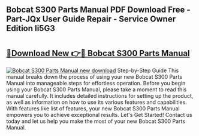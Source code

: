 ## Bobcat S300 Parts Manual PDF Download Free - Part-JQx User Guide Repair - Service Owner Edition Ii5G3

# <h2><a href="http://bc36994.oget.top/?id=Bobcat+S300+Parts+Manual">🔗Download New 👉🔴 Bobcat S300 Parts Manual</a></h2>

[![Bobcat S300 Parts Manual new download](https://i.imgur.com/5g1atiW.png)](http://bc36994.oget.top/?id=Bobcat+S300+Parts+Manual)
Step-by-Step Guide This manual breaks down the process of using your new Bobcat S300 Parts Manual into manageable steps for effortless operation. Before you begin using your Bobcat S300 Parts Manual, please take a moment to read this manual carefully. It includes detailed instructions for setting up the product, as well as information on how to use its various features and capabilities. With features like list of features, your new Bobcat S300 Parts Manual empowers you to achieve exceptional results. Let's Get Started! Contact us today and let us help you make the most of your new Bobcat S300 Parts Manual.
